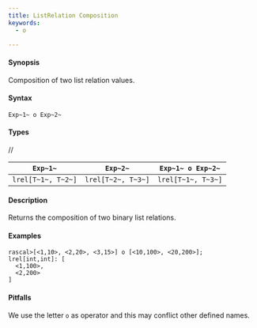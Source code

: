 ```yaml
---
title: ListRelation Composition
keywords:
  - o

---
```


#### Synopsis

Composition of two list relation values.

#### Syntax

`Exp~1~ o Exp~2~`

#### Types

//

|`Exp~1~`             | `Exp~2~`            | `Exp~1~ o Exp~2~`  |
| --- | --- | --- |
| `lrel[T~1~, T~2~]` | `lrel[T~2~, T~3~]` | `lrel[T~1~, T~3~]` |

#### Description

Returns the composition of two binary list relations.

#### Examples

```rascal-shell 
rascal>[<1,10>, <2,20>, <3,15>] o [<10,100>, <20,200>];
lrel[int,int]: [
  <1,100>,
  <2,200>
]
```

#### Pitfalls

We use the letter `o` as operator and this may conflict other defined names.


